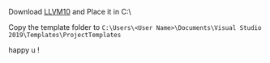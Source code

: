 Download [LLVM10](https://github.com/LLVMParty/LLVMCMakeTemplate/releases/download/llvm10/llvm10-install-full-v2.7z) and Place it in C:\ 

Copy the template folder to `C:\Users\<User Name>\Documents\Visual Studio 2019\Templates\ProjectTemplates`

happy u !
